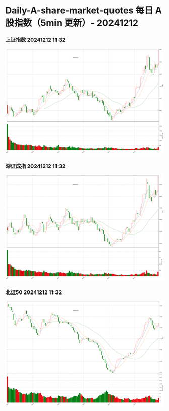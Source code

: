 
# Daily-A-share-market-quotes 每日 A 股指数（5min 更新）- 20241212

### 上证指数 20241212 11:32
![](./fig/2024/12/20241212-sh000001.png)

### 深证成指 20241212 11:32
![](./fig/2024/12/20241212-sz399001.png)

### 北证50 20241212 11:32
![](./fig/2024/12/20241212-bj899050.png)
